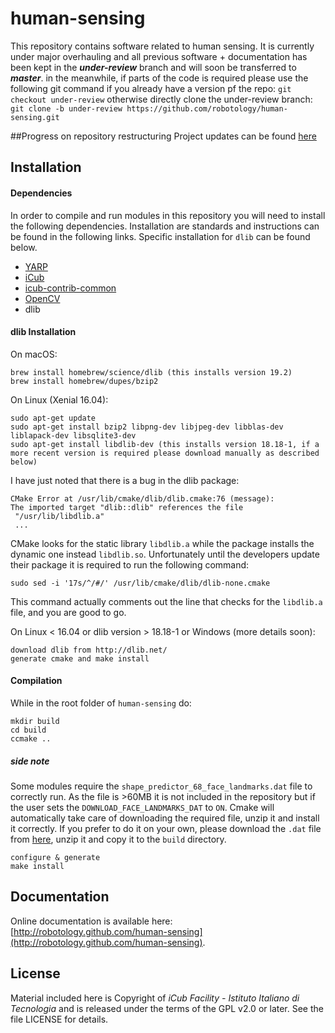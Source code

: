 # human-sensing
This repository contains software related to human sensing.
It is currently under major overhauling and all previous software + documentation has been kept in the ***under-review*** branch and will soon be transferred to ***master***. in the meanwhile, if parts of the code is required please use the following git command if you already have a version pf the repo: ```git checkout under-review``` otherwise directly clone the under-review branch: ```git clone -b under-review https://github.com/robotology/human-sensing.git```

##Progress on repository restructuring
Project updates can be found [here](https://github.com/robotology/human-sensing/projects/1)

## Installation

#### Dependencies
In order to compile and run modules in this repository you will need to install the following dependencies.
Installation are standards and instructions can be found in the following links. Specific installation for ```dlib``` can be found below.
- [YARP](https://github.com/robotology/yarp)
- [iCub](https://github.com/robotology/icub-main)
- [icub-contrib-common](https://github.com/robotology/icub-contrib-common)
- [OpenCV](http://opencv.org/downloads.html)
-  dlib

#### dlib Installation
On macOS:

    brew install homebrew/science/dlib (this installs version 19.2)
    brew install homebrew/dupes/bzip2

On Linux (Xenial 16.04):

    sudo apt-get update
    sudo apt-get install bzip2 libpng-dev libjpeg-dev libblas-dev liblapack-dev libsqlite3-dev
    sudo apt-get install libdlib-dev (this installs version 18.18-1, if a more recent version is required please download manually as described below)

I have just noted that there is a bug in the dlib package:

    CMake Error at /usr/lib/cmake/dlib/dlib.cmake:76 (message):
    The imported target "dlib::dlib" references the file
     "/usr/lib/libdlib.a"
     ...

CMake looks for the static library ```libdlib.a``` while the package installs the dynamic one instead ```libdlib.so```.
Unfortunately until the developers update their package it is required to run the following command:

    sudo sed -i '17s/^/#/' /usr/lib/cmake/dlib/dlib-none.cmake
This command actually comments out the line that checks for the ```libdlib.a``` file, and you are good to go.

On Linux < 16.04 or dlib version > 18.18-1 or Windows (more details soon):

    download dlib from http://dlib.net/
    generate cmake and make install

#### Compilation

While in the root folder of ```human-sensing``` do:

    mkdir build
    cd build
    ccmake ..

##### side note
Some modules require the ```shape_predictor_68_face_landmarks.dat``` file to correctly run.
As the file is >60MB it is not included in the repository but if the user sets the ```DOWNLOAD_FACE_LANDMARKS_DAT``` to ```ON```.
Cmake will automatically take care of downloading the required file, unzip it and install it correctly.
If you prefer to do it on your own, please download the ```.dat``` file from [here](http://dlib.net/files/shape_predictor_68_face_landmarks.dat.bz2), unzip it and copy it to the ```build``` directory.

    configure & generate
    make install

## Documentation
Online documentation is available here: [http://robotology.github.com/human-sensing](http://robotology.github.com/human-sensing).

## License

Material included here is Copyright of _iCub Facility - Istituto Italiano di Tecnologia_ and is released under the terms of the GPL v2.0 or later. See the file LICENSE for details.
